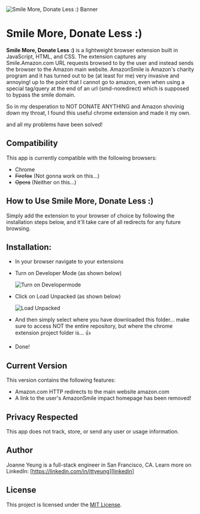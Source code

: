 ![Smile More, Donate Less :) Banner](https://i.imgur.com/kEY11C2.png)

# Smile More, Donate Less :)

**Smile More, Donate Less :)** is a lightweight browser extension built in JavaScript, HTML, and CSS. The extension captures any Smile.Amazon.com URL requests browsed to by the user and instead sends the browser to the Amazon main website. AmazonSmile is Amazon's charity program and it has turned out to be (at least for me) very invasive and annoying! up to the point that I cannot go to amazon, even when using a special tag/query at the end of an url (smd-noredirect) which is supposed to bypass the smile domain.

So in my desperation to NOT DONATE ANYTHING and Amazon shovinig down my throat, I found this useful chrome extension and made it my own.

and all my problems have been solved!

## Compatibility

This app is currently compatible with the following browsers:

- Chrome
- ~~Firefox~~ (Not gonna work on this...)
- ~~Opera~~ (Neither on this...)

## How to Use **Smile More, Donate Less :)**

Simply add the extension to your browser of choice by following the installation steps below, and it'll take care of all redirects for any future browsing.

## Installation:

- In your browser navigate to your extensions
- Turn on Developer Mode (as shown below)

  ![Turn on Developermode](https://i.imgur.com/82JPdFY.png)

- Click on Load Unpacked (as shown below)

  ![Load Unpacked](https://i.imgur.com/KSVeawr.png)

- And then simply select where you have downloaded this folder... make sure to access NOT the entire repository, but where the chrome extension project folder is... 👍
- Done!

## Current Version

This version contains the following features:

- Amazon.com HTTP redirects to the main website amazon.com
- A link to the user's AmazonSmile impact homepage has been removed!

## Privacy Respected

This app does not track, store, or send any user or usage information.

## Author

Joanne Yeung is a full-stack engineer in San Francisco, CA.
Learn more on LinkedIn: [https://linkedin.com/in/jttyeung][linkedin]

## License

This project is licensed under the [MIT License][license].

[project]: https://jttyeung.github.io/2017/07/02/smile-more-donate-more.html
[chrome-download]: https://chrome.google.com/webstore/detail/smile-more-donate-more/lbicnnogjkpfkhokabdopjibhlcejhop
[mozilla-download]: https://addons.mozilla.org/en-US/firefox/addon/smile-more-donate-more/
[opera-download]: #
[linkedin]: https://linkedin.com/in/jttyeung
[license]: LICENSE

